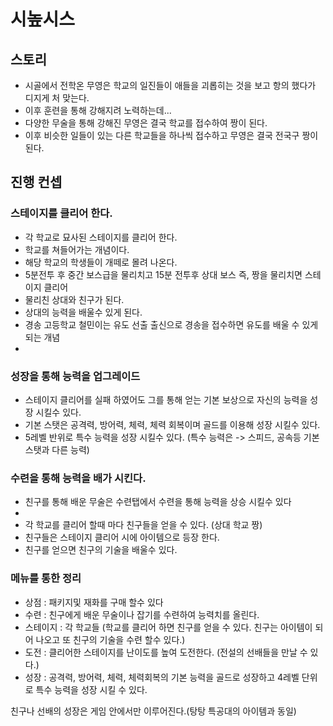 # 시높시스
## 스토리
- 시골에서 전학온 무영은 학교의 일진들이 애들을 괴롭히는 것을 보고 항의 했다가 디지게 처 맞는다. 
- 이후 훈련을 통해 강해지려 노력하는데...
- 다양한 무술을 통해 강해진 무영은 결국 학교를 접수하여 짱이 된다. 
- 이후 비슷한 일들이 있는 다른 학교들을 하나씩 접수하고 무영은 결국 전국구 짱이 된다.  

## 진행 컨셉
### 스테이지를 클리어 한다.
- 각 학교로 묘사된 스테이지를 클리어 한다. 
- 학교를 쳐들어가는 개념이다.
- 해당 학교의 학생들이 개떼로 몰려 나온다. 
- 5분전투 후 중간 보스급을 물리치고 15분 전투후 상대 보스 즉, 짱을 물리치면 스테이지 클리어 
- 물리친 상대와 친구가 된다. 
- 상대의 능력을 배울수 있게 된다. 
- 경송 고등학교 철민이는 유도 선출 출신으로 경송을 접수하면 유도를 배울 수 있게 되는 개념
- 
### 성장을 통해 능력을 업그레이드
- 스테이지 클리어를 실패 하였어도 그를 통해 얻는 기본 보상으로 자신의 능력을 성장 시킬수 있다.
- 기본 스탯은 공격력, 방어력, 체력, 체력 회복이며 골드를 이용해 성장 시킬수 있다. 
- 5레벨 반위로 특수 능력을 성장 시킬수 있다. (특수 능력은 -> 스피드, 공속등 기본 스탯과 다른 능력) 

### 수련을 통해 능력을 배가 시킨다.
- 친구를 통해 배운 무술은 수련탭에서 수련을 통해 능력을 상승 시킬수 있다
- 
- 각 학교를 클리어 할때 마다 친구들을 얻을 수 있다. (상대 학교 짱)
- 친구들은 스테이지 클리어 시에 아이템으로 등장 한다. 
- 친구를 얻으면 친구의 기술을 배울수 있다. 

### 메뉴를 통한 정리
- 상점 : 패키지및 재화를 구매 할수 있다
- 수련 : 친구에게 배운 무술이나 잡기를 수련하여 능력치를 올린다. 
- 스테이지 : 각 학교들 (학교를 클리어 하면 친구를 얻을 수 있다. 친구는 아이템이 되어 나오고 또 친구의 기술을 수련 할수 있다.)
- 도전 : 클리어한 스테이지를 난이도를 높여 도전한다. (전설의 선배들을 만날 수 있다.)
- 성장 : 공격력, 방어력, 체력, 체력회복의 기본 능력을 골드로 성장하고 4레벨 단위로 특수 능력을 성장 시킬 수 있다.

 친구나 선배의 성장은 게임 안에서만 이루어진다.(탕탕 특공대의 아이템과 동일)
 
